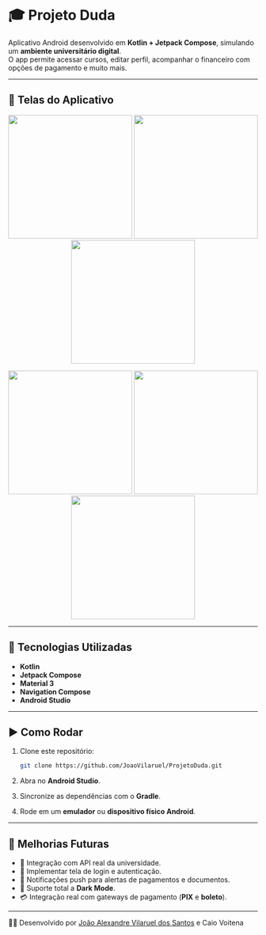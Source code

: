 # 🎓 Projeto Duda

Aplicativo Android desenvolvido em **Kotlin + Jetpack Compose**, simulando um **ambiente universitário digital**.  
O app permite acessar cursos, editar perfil, acompanhar o financeiro com opções de pagamento e muito mais.  

---

## 📱 Telas do Aplicativo  

<p align="center">
  <img src="Docs/Img_Telas/TelaSplash.jpg" width="250"/>
  <img src="Docs/Img_Telas/TelaHome.jpg" width="250"/>
  <img src="Docs/Img_Telas/TelaPerfil.jpg" width="250"/>
</p>

<p align="center">
  <img src="Docs/Img_Telas/TelaEditarPerfil.jpg" width="250"/>
  <img src="Docs/Img_Telas/TelaFinanceiro.jpg" width="250"/>
  <img src="Docs/Img_Telas/TelaCurso.jpg" width="250"/>
</p>  

---

## 🚀 Tecnologias Utilizadas  

- **Kotlin**  
- **Jetpack Compose**  
- **Material 3**  
- **Navigation Compose**  
- **Android Studio**  

---

## ▶️ Como Rodar  

1. Clone este repositório:  
   ```bash
   git clone https://github.com/JoaoVilaruel/ProjetoDuda.git
   ```  

2. Abra no **Android Studio**.  
3. Sincronize as dependências com o **Gradle**.  
4. Rode em um **emulador** ou **dispositivo físico Android**.  

---

## 📌 Melhorias Futuras  

- 🔗 Integração com API real da universidade.  
- 🔑 Implementar tela de login e autenticação.  
- 📢 Notificações push para alertas de pagamentos e documentos.  
- 🌙 Suporte total a **Dark Mode**.  
- 💳 Integração real com gateways de pagamento (**PIX** e **boleto**).  

---

👨‍💻 Desenvolvido por [João Alexandre Vilaruel dos Santos](https://github.com/JoaoVilaruel) e Caio Voitena  
